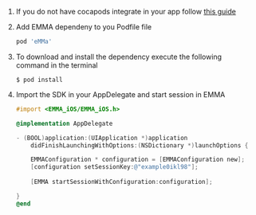 1. If you do not have cocapods integrate in your app follow [this guide](https://guides.cocoapods.org/using/getting-started.html#toc_3)
2. Add EMMA dependeny to you Podfile file

	```ruby
	pod 'eMMa'
	```
3. To download and install the dependency execute the following command in the terminal

	```
	$ pod install
	```
4. Import the SDK in your AppDelegate and start session in EMMA

	```objective-c 
	#import <EMMA_iOS/EMMA_iOS.h>

	@implementation AppDelegate

	- (BOOL)application:(UIApplication *)application
		didFinishLaunchingWithOptions:(NSDictionary *)launchOptions {
    
	    EMMAConfiguration * configuration = [EMMAConfiguration new];
	    [configuration setSessionKey:@"example0ikl98"];
	    
	    [EMMA startSessionWithConfiguration:configuration];
    
	}
	@end
		
	```